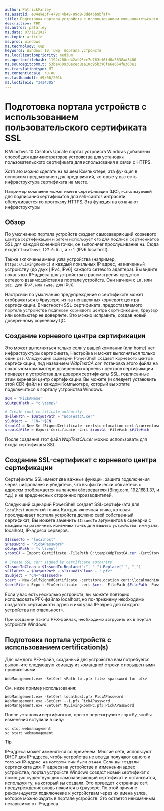 ```yaml
---
author: PatrickFarley
ms.assetid: e04ebe3f-479c-4b48-99d8-3dd4bb9bfaf4
title: Подготовка портала устройств с использованием пользовательского сертификата SSL
description: TBD
ms.author: pafarley
ms.date: 07/11/2017
ms.topic: article
ms.prod: windows
ms.technology: uwp
keywords: Windows 10, uwp, портала устройств
ms.localizationpriority: medium
ms.openlocfilehash: 1192c200cd42ab28cc7e763c06fd8a5638aa3400
ms.sourcegitcommit: 53ba430930ecec8ea10c95b390fe6e654fe363e1
ms.translationtype: MT
ms.contentlocale: ru-RU
ms.lasthandoff: 09/06/2018
ms.locfileid: "3414305"
---
```

# <a name="provision-device-portal-with-a-custom-ssl-certificate"></a>Подготовка портала устройств с использованием пользовательского сертификата SSL
В Windows 10 Creators Update портал устройств Windows добавлены способ для администраторов устройства для установки пользовательского сертификата для использования в связи с HTTPS. 

Хотя это можно сделать на вашем Компьютере, эта функция в основном предназначен для предприятий, которые у вас есть инфраструктура сертификата на месте.  

Например компания может иметь сертификации (ЦС), используемый для подписания сертификатов для веб-сайтов интрасети обслуживается по протоколу HTTPS. Эта функция на означают инфраструктуры. 

## <a name="overview"></a>Обзор
По умолчанию портала устройств создает самозаверяющий корневого центра сертификации и затем использует его для подписи сертификатов SSL для каждой конечной точки, он выполняет прослушивание на. Сюда входят `localhost`, `127.0.0.1`, и `::1` (IPv6 localhost).

Также включены имени узла устройства (например, `https://LivingRoomPC`) и каждый локальных IP-адрес, назначенный устройству (до двух [IPv4, IPv6] каждого сетевого адаптера). Вы видите локальных IP-адреса для устройства с рассмотрения средство сетевого взаимодействия в портале устройств. Они начнем с `10.` или `192.` для IPv4, или `fe80:` для IPv6. 

Настройки по умолчанию предупреждение о сертификате может отображаться в браузере, из-за ненадежных корневого центра сертификации. В частности SSL-сертификата, предоставляемого портала устройства подписан корневого центра сертификации, браузер или компьютер не доверяете. Это можно исправить, создав новый доверенному корневому ЦС.

## <a name="create-a-root-ca"></a>Создание корневого центра сертификации

Это может выполняться только если у вашей компании (или home) нет инфраструктуры сертификата, Настройка и может выполняться только один раз. Следующий сценарий PowerShell создает корневого центра сертификации, под названием _WdpTestCA.cer_. Установка этого файла на локальном компьютере доверенных корневых центров сертификации приведет к устройства для доверия сертификаты SSL, подписанные этим корневой центр сертификации. Вы можете (и следует) установить этой CER-файл на каждом Компьютере, который вы хотите подключиться к порталу устройства Windows.  

```PowerShell
$CN = "PickAName"
$OutputPath = "c:\temp\"

# Create root certificate authority
$FilePath = $OutputPath + "WdpTestCA.cer"
$Subject =  "CN="+$CN
$rootCA = New-SelfSignedCertificate -certstorelocation cert:\currentuser\my -Subject $Subject -HashAlgorithm "SHA512" -KeyUsage CertSign,CRLSign
$rootCAFile = Export-Certificate -Cert $rootCA -FilePath $FilePath
```

После создания этот файл _WdpTestCA.cer_ можно использовать для входа сертификаты SSL. 

## <a name="create-an-ssl-certificate-with-the-root-ca"></a>Создание SSL-сертификат с корневого центра сертификации

Сертификаты SSL имеют две важные функции: защита подключения через шифрования и убедитесь, что вы фактически общаетесь с адресом отображается на панели обозревателя (Bing.com, 192.168.1.37, и т.д.) и не вредоносных сторонних производителей.

Следующий сценарий PowerShell создает SSL-сертификата для `localhost` конечной точки. Каждая конечная точка, которая прослушивает портала устройств должно свой собственный сертификат; Вы можете заменить `$IssuedTo` аргументов в сценарии с каждым из различных конечных точек для вашего устройства: имя узла, localhost, IP-адреса серверов.

```PowerShell
$IssuedTo = "localhost"
$Password = "PickAPassword"
$OutputPath = "c:\temp\"
$rootCA = Import-Certificate -FilePath C:\temp\WdpTestCA.cer -CertStoreLocation Cert:\CurrentUser\My\

# Create SSL cert signed by certificate authority
$IssuedToClean = $IssuedTo.Replace(":", "-").Replace(" ", "_")
$FilePath = $OutputPath + $IssuedToClean + ".pfx"
$Subject = "CN="+$IssuedTo
$cert = New-SelfSignedCertificate -certstorelocation cert:\localmachine\my -Subject $Subject -DnsName $IssuedTo -Signer $rootCA -HashAlgorithm "SHA512"
$certFile = Export-PfxCertificate -cert $cert -FilePath $FilePath -Password (ConvertTo-SecureString -String $Password -Force -AsPlainText)
```

Если у вас есть несколько устройств, вы можете повторно использовать PFX-файлах localhost, но по-прежнему необходимо создавать сертификаты адрес и имя узла IP-адрес для каждого устройства по отдельности.

При создании пакета PFX-файлах, необходимо загрузить их в портал устройств Windows. 

## <a name="provision-device-portal-with-the-certifications"></a>Подготовка портала устройств с использованием certification(s)

Для каждого PFX-файл, созданный для устройства вам потребуется выполните следующую команду из командной строки с повышенными привилегиями.

```
WebManagement.exe -SetCert <Path to .pfx file> <password for pfx> 
```

См. ниже пример использования:
```
WebManagement.exe -SetCert localhost.pfx PickAPassword
WebManagement.exe -SetCert --1.pfx PickAPassword
WebManagement.exe -SetCert MyLivingRoomPC.pfx PickAPassword
```

После установки сертификатов, просто перезагрузите службу, чтобы изменения вступили в силу:

```
sc stop webmanagement
sc start webmanagement
```

> [!TIP]
> IP-адреса может изменяться со временем.
Многие сети, используют DHCP для IP-адреса, чтобы устройства не всегда получают одного и того же IP-адрес, на котором они были ранее. Если вы создали сертификата для IP-адреса на устройстве и изменении адрес устройства, портал устройств Windows создаст новый сертификат с помощью существующих самозаверяющий сертификат, и остановится, используя ту, на который вы создали. Это приведет к странице cert предупреждение вновь появится в браузере. По этой причине рекомендуется подключение к устройствам через их имена узлов, которое можно задать в портале устройств. Это остается неизменным независимо от IP-адреса.
